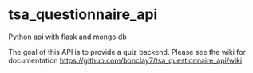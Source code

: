 # tsa_questionnaire_api
Python api with flask and mongo db

The goal of this API is to provide a quiz backend. Please see the wiki for documentation 
https://github.com/bonclay7/tsa_questionnaire_api/wiki
